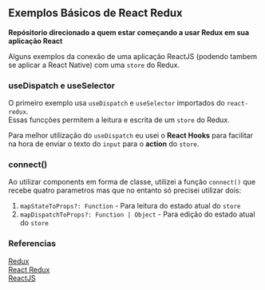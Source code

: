 ## Exemplos Básicos de React Redux
__Repósitorio direcionado a quem estar começando a usar Redux em sua aplicação React__

Alguns exemplos da conexão de uma aplicação ReactJS (podendo tambem se aplicar a React Native) com uma `store` do Redux.

### useDispatch e useSelector

O primeiro exemplo usa `useDispatch` e `useSelector` importados do `react-redux`.  
Essas funcções permitem a leitura e escrita de um `store` do Redux.

Para melhor utilização do `useDispatch` eu usei o __React Hooks__ para facilitar na hora de enviar o texto do `input` para o __action__ do `store`.

### connect()

Ao utilizar components em forma de classe, utilizei a função `connect()` que recebe quatro parametros mas que no entanto só precisei utilizar dois:

1. `mapStateToProps?: Function` - Para leitura do estado atual do `store`
2. `mapDispatchToProps?: Function | Object` - Para edição do estado atual do `store`

### __Referencias__

[Redux](https://redux.js.org/)  
[React Redux](https://react-redux.js.org/)  
[ReactJS](https://pt-br.reactjs.org/)




